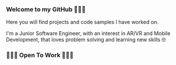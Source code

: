 ### Welcome to my GitHub 🙋🏾‍♀️

Here you will find projects and code samples I have worked on. 

I'm a Junior Software Engineer, with an interest in AR/VR and Mobile Development, that loves problem solving and learning new skills 🤓 



### 👩🏾‍💻 **Open To Work** 👩🏾‍💻

<!--
**CodingVenus/CodingVenus** is a ✨ _special_ ✨ repository because its `README.md` (this file) appears on your GitHub profile.

Here are some ideas to get you started:

- 🔭 I’m currently working on ...
- 🌱 I’m currently learning ...
- 👯 I’m looking to collaborate on ...
- 🤔 I’m looking for help with ...
- 💬 Ask me about ...
- 📫 How to reach me: ...
- 😄 Pronouns: ...
- ⚡ Fun fact: ...
-->
